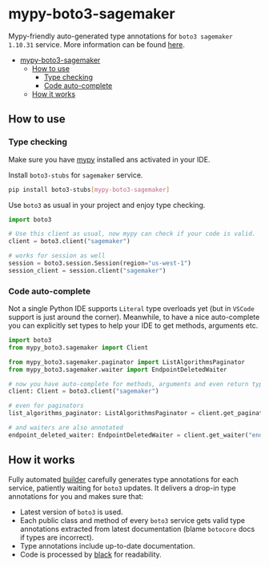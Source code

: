 # mypy-boto3-sagemaker

Mypy-friendly auto-generated type annotations for `boto3 sagemaker 1.10.31` service.
More information can be found [here](https://github.com/vemel/mypy_boto3).

- [mypy-boto3-sagemaker](#mypy-boto3-sagemaker)
  - [How to use](#how-to-use)
    - [Type checking](#type-checking)
    - [Code auto-complete](#code-auto-complete)
  - [How it works](#how-it-works)

## How to use

### Type checking

Make sure you have [mypy](https://github.com/python/mypy) installed ans activated in your IDE.

Install `boto3-stubs` for `sagemaker` service.

```bash
pip install boto3-stubs[mypy-boto3-sagemaker]
```

Use `boto3` as usual in your project and enjoy type checking.

```python
import boto3

# Use this client as usual, now mypy can check if your code is valid.
client = boto3.client("sagemaker")

# works for session as well
session = boto3.session.Session(region="us-west-1")
session_client = session.client("sagemaker")

```

### Code auto-complete

Not a single Python IDE supports `Literal` type overloads yet (but in `VSCode` support is just around the corner).
Meanwhile, to have a nice auto-complete you can explicitly set types to help your IDE to get methods, arguments etc.

```python
import boto3
from mypy_boto3.sagemaker import Client

from mypy_boto3.sagemaker.paginator import ListAlgorithmsPaginator
from mypy_boto3.sagemaker.waiter import EndpointDeletedWaiter

# now you have auto-complete for methods, arguments and even return types
client: Client = boto3.client("sagemaker")

# even for paginators
list_algorithms_paginator: ListAlgorithmsPaginator = client.get_paginator("list_algorithms")

# and waiters are also annotated
endpoint_deleted_waiter: EndpointDeletedWaiter = client.get_waiter("endpoint_deleted")
```

## How it works

Fully automated [builder](https://github.com/vemel/mypy_boto3) carefully generates
type annotations for each service, patiently waiting for `boto3` updates. It delivers
a drop-in type annotations for you and makes sure that:

- Latest version of `boto3` is used.
- Each public class and method of every `boto3` service gets valid type annotations
  extracted from latest documentation (blame `botocore` docs if types are incorrect).
- Type annotations include up-to-date documentation.
- Code is processed by [black](https://github.com/psf/black) for readability.